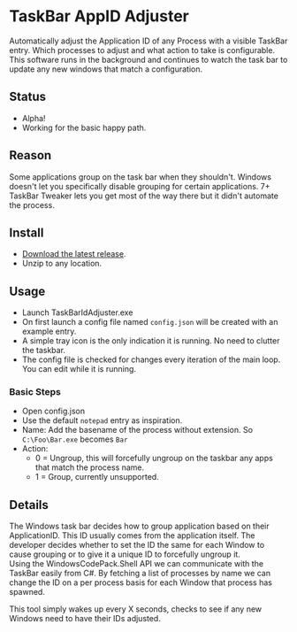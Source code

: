 # TaskBar AppID Adjuster

Automatically adjust the Application ID of any Process with a visible TaskBar entry.  Which processes to adjust and what action to take is configurable.  This software runs in the background and continues to watch the task bar to update any new windows that match a configuration. 

## Status

- Alpha!
- Working for the basic happy path.

## Reason

Some applications group on the task bar when they shouldn't.  Windows doesn't let you specifically disable grouping for certain applications.  7+ TaskBar Tweaker lets you get most of the way there but it didn't automate the process.

## Install

- [Download the latest release](https://github.com/halsafar/TaskBarAppIdAdjuster/releases/latest).
- Unzip to any location.

## Usage
- Launch TaskBarIdAdjuster.exe
- On first launch a config file named `config.json` will be created with an example entry.
- A simple tray icon is the only indication it is running.  No need to clutter the taskbar. 
- The config file is checked for changes every iteration of the main loop.  You can edit while it is running.

### Basic Steps
* Open config.json
* Use the default `notepad` entry as inspiration.
* Name: Add the basename of the process without extension.  So `C:\Foo\Bar.exe` becomes `Bar`
* Action:
  * 0 = Ungroup, this will forcefully ungroup on the taskbar any apps that match the process name.
  * 1 = Group, currently unsupported.
 
## Details

The Windows task bar decides how to group application based on their ApplicationID. This ID usually comes from the application itself.  The developer decides whether to set the ID the same for each Window to cause grouping or to give it a unique ID to forcefully ungroup it.  
Using the WindowsCodePack.Shell API we can communicate with the TaskBar easily from C#. By fetching a list of processes by name we can change the ID on a per process basis for each Window that process has spawned.

This tool simply wakes up every X seconds, checks to see if any new Windows need to have their IDs adjusted.

